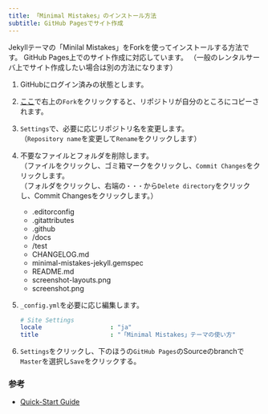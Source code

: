```yaml
---
title: 「Minimal Mistakes」のインストール方法
subtitle: GitHub Pagesでサイト作成
---
```


Jekyllテーマの「Minilal Mistakes」をForkを使ってインストールする方法です。
GitHub Pages上でのサイト作成に対応しています。
（一般のレンタルサーバ上でサイト作成したい場合は別の方法になります）

1. GitHubにログイン済みの状態とします。

1. [ここ](https://github.com/mmistakes/minimal-mistakes/Fork)で右上の`Fork`をクリックすると、リポジトリが自分のところにコピーされます。

1. `Settings`で、必要に応じリポジトリ名を変更します。  
   （`Repository name`を変更して`Rename`をクリックします）

1. 不要なファイルとフォルダを削除します。  
   （ファイルをクリックし、ゴミ箱マークをクリックし、`Commit Changes`をクリックします。  
   （フォルダをクリックし、右端の`・・・`から`Delete directory`をクリックし、Commit Changesをクリックします。）
   - .editorconfig
   - .gitattributes
   - .github
   - /docs
   - /test
   - CHANGELOG.md
   - minimal-mistakes-jekyll.gemspec
   - README.md
   - screenshot-layouts.png
   - screenshot.png

1. `_config.yml`を必要に応じ編集します。

    ```yml
    # Site Settings
    locale                   : "ja"
    title                    : "「Minimal Mistakes」テーマの使い方"
    ```

1. `Settings`をクリックし、下のほうの`GitHub Pages`のSourceのbranchで`Master`を選択し`Save`をクリックする。

### 参考

- [Quick-Start Guide](https://mmistakes.github.io/minimal-mistakes/docs/quick-start-guide/)
